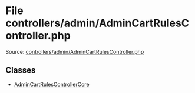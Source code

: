 File controllers/admin/AdminCartRulesController.php
=========
Source: [controllers/admin/AdminCartRulesController.php](https://github.com/PrestaShop/PrestaShop/blob/1.6.1.1/controllers/admin/AdminCartRulesController.php)


Classes
-------

* [AdminCartRulesControllerCore](class.AdminCartRulesControllerCore.md)

